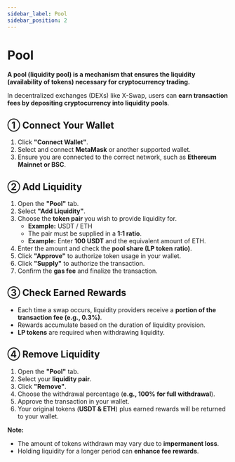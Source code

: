 ```yaml
---
sidebar_label: Pool
sidebar_position: 2
---
```


# Pool  

**A pool (liquidity pool) is a mechanism that ensures the liquidity (availability of tokens) necessary for cryptocurrency trading.**  

In decentralized exchanges (DEXs) like X-Swap, users can **earn transaction fees by depositing cryptocurrency into liquidity pools**.  


## **① Connect Your Wallet**  

1. Click **"Connect Wallet"**.  
2. Select and connect **MetaMask** or another supported wallet.  
3. Ensure you are connected to the correct network, such as **Ethereum Mainnet or BSC**.  


## **② Add Liquidity**  

1. Open the **"Pool"** tab.  
2. Select **"Add Liquidity"**.  
3. Choose the **token pair** you wish to provide liquidity for.  
   - **Example:** USDT / ETH  
   - The pair must be supplied in a **1:1 ratio**.  
   - **Example:** Enter **100 USDT** and the equivalent amount of ETH.  
4. Enter the amount and check the **pool share (LP token ratio)**.  
5. Click **"Approve"** to authorize token usage in your wallet.  
6. Click **"Supply"** to authorize the transaction.  
7. Confirm the **gas fee** and finalize the transaction.  


## **③ Check Earned Rewards**  

- Each time a swap occurs, liquidity providers receive a **portion of the transaction fee (e.g., 0.3%)**.  
- Rewards accumulate based on the duration of liquidity provision.  
- **LP tokens** are required when withdrawing liquidity.  


## **④ Remove Liquidity**  

1. Open the **"Pool"** tab.  
2. Select your **liquidity pair**.  
3. Click **"Remove"**.  
4. Choose the withdrawal percentage (**e.g., 100% for full withdrawal**).  
5. Approve the transaction in your wallet.  
6. Your original tokens (**USDT & ETH**) plus earned rewards will be returned to your wallet.  

**Note:**  
- The amount of tokens withdrawn may vary due to **impermanent loss**.  
- Holding liquidity for a longer period can **enhance fee rewards**.
